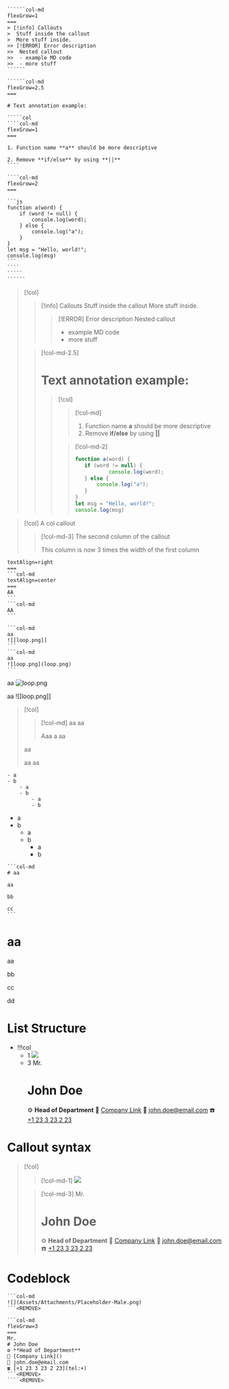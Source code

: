 
```````col
``````col-md
flexGrow=1
===
> [!info] Callouts
>  Stuff inside the callout
>  More stuff inside.
>> [!ERROR] Error description
>>  Nested callout
>>  - example MD code
>>  - more stuff
``````

``````col-md
flexGrow=2.5
===

# Text annotation example:

`````col
````col-md
flexGrow=1
===

1. Function name **a** should be more descriptive

2. Remove **if/else** by using **||**
````

````col-md
flexGrow=2
===

```js
function a(word) {
	if (word != null) {
		console.log(word);
	} else {
		console.log("a");
	}
}
let msg = "Hello, world!";
console.log(msg)
```
````
`````
``````
```````

> [!col]
>> [!info] Callouts
>> Stuff inside the callout
>> More stuff inside.
>>> [!ERROR] Error description
>>> Nested callout
>>> - example MD code
>>> - more stuff
>
>> [!col-md-2.5]
>> # Text annotation example:
>>> [!col]
>>>> [!col-md]
>>>> 1. Function name **a** should be more descriptive
>>>> 2. Remove **if/else** by using **||**
>>> 
>>>> [!col-md-2]
>>>> ```js
>>>> function a(word) {
>>>> 	if (word != null) {
>>>> 			console.log(word);
>>>> 	} else {
>>>> 		console.log("a");
>>>> 	}
>>>> }
>>>> let msg = "Hello, world!";
>>>> console.log(msg)

> [!col]
> A col callout
>
>> [!col-md-3]
>> The second column of the callout
>> 
>> This column is now 3 times the width of the first column

````col
textAlign=right
===
```col-md
textAlign=center
===
AA
```
```col-md
AA
```
````

````col
```col-md
aa
![[loop.png]]
```
```col-md
aa
![loop.png](loop.png)
```
````

aa
![loop.png](loop.png)

aa
![[loop.png]]

> [!col]
> > [!col-md]
> > aa
> > aa
> > 
> > Aaa
> > a
> aa
> 
> aa
> 
> aa
> aa
```col
- a
- b
	- a
	- b
		- a
		- b
```

- a
- b
	- a
	- b
		- a
		- b

````col
```col-md
# aa

aa

bb

cc
```
````

# aa

aa

bb

cc

dd

# List Structure
- !!!col
	- 1
		![](Assets/Attachments/Placeholder-Male.png)
	- 3
		Mr.
		# John Doe
		⚙️ **Head of Department**
		🏢 [Company Link]()
		📧 john.doe@email.com
		☎️ [+1 23 3 23 2 23](tel:+)
# Callout syntax
> [!col]
>> [!col-md-1]
>> ![](Assets/Attachments/Placeholder-Male.png)
> 
>> [!col-md-3]
>> Mr.
>> # John Doe
>> ⚙️ **Head of Department**
>> 🏢 [Company Link]()
>> 📧 john.doe@email.com
>> ☎️ [+1 23 3 23 2 23](tel:+)
# Codeblock 
````col
```col-md
![](Assets/Attachments/Placeholder-Male.png)
```<REMOVE>

```col-md
flexGrow=3
===
Mr.
# John Doe
⚙️ **Head of Department**
🏢 [Company Link]()
📧 john.doe@email.com
☎️ [+1 23 3 23 2 23](tel:+)
```<REMOVE>
````<REMOVE>